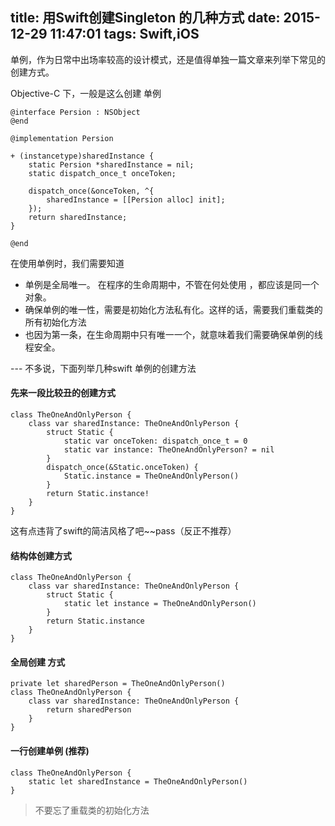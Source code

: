 title: 用Swift创建Singleton 的几种方式
date: 2015-12-29 11:47:01
tags: Swift,iOS
---

单例，作为日常中出场率较高的设计模式，还是值得单独一篇文章来列举下常见的创建方式。

Objective-C 下，一般是这么创建 单例  
```
@interface Persion : NSObject
@end

@implementation Persion

+ (instancetype)sharedInstance {
    static Persion *sharedInstance = nil;
    static dispatch_once_t onceToken;

    dispatch_once(&onceToken, ^{
        sharedInstance = [[Persion alloc] init];
    });
    return sharedInstance;
}

@end
```
在使用单例时，我们需要知道
* 单例是全局唯一。 在程序的生命周期中，不管在何处使用 ，都应该是同一个对象。
* 确保单例的唯一性，需要是初始化方法私有化。这样的话，需要我们重载类的所有初始化方法
* 也因为第一条，在生命周期中只有唯一一个，就意味着我们需要确保单例的线程安全。

--- 不多说，下面列举几种swift 单例的创建方法

#### 先来一段比较丑的创建方式
```
class TheOneAndOnlyPerson {
    class var sharedInstance: TheOneAndOnlyPerson {
        struct Static {
            static var onceToken: dispatch_once_t = 0
            static var instance: TheOneAndOnlyPerson? = nil
        }
        dispatch_once(&Static.onceToken) {
            Static.instance = TheOneAndOnlyPerson()
        }
        return Static.instance!
    }
}
```
这有点违背了swift的简洁风格了吧~~pass（反正不推荐）

#### 结构体创建方式
```
class TheOneAndOnlyPerson {
    class var sharedInstance: TheOneAndOnlyPerson {
        struct Static {
            static let instance = TheOneAndOnlyPerson()
        }
        return Static.instance
    }
}
```
#### 全局创建 方式
```
private let sharedPerson = TheOneAndOnlyPerson()
class TheOneAndOnlyPerson {
    class var sharedInstance: TheOneAndOnlyPerson {
        return sharedPerson
    }
}
```
#### 一行创建单例 (推荐)
```
class TheOneAndOnlyPerson {
    static let sharedInstance = TheOneAndOnlyPerson()
}
```

> 不要忘了重载类的初始化方法

